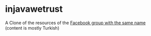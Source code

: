 injavawetrust
=============

A Clone of the resources of the [Facebook group with the same name][in-java-we-trust] (content is mostly Turkish)

[in-java-we-trust]: https://www.facebook.com/groups/injavawetrust/